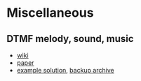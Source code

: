 # Miscellaneous

## DTMF melody, sound, music

- [wiki](https://en.wikipedia.org/wiki/Dual-tone_multi-frequency_signaling)
- [paper](https://blogs.unimelb.edu.au/sciencecommunication/2012/10/17/melody-behind-phone-numbers/)
- [example solution](https://github.com/ianknives/ctfwriteups/tree/master/Cybrics%20CTF%202019/Tone), [backup archive](https://web.archive.org/web/20220724085603/https://github.com/ianknives/ctfwriteups/tree/master/Cybrics%20CTF%202019/Tone)
